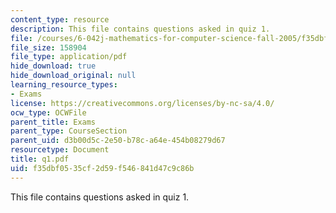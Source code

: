 ```yaml
---
content_type: resource
description: This file contains questions asked in quiz 1.
file: /courses/6-042j-mathematics-for-computer-science-fall-2005/f35dbf0535cf2d59f546841d47c9c86b_q1.pdf
file_size: 158904
file_type: application/pdf
hide_download: true
hide_download_original: null
learning_resource_types:
- Exams
license: https://creativecommons.org/licenses/by-nc-sa/4.0/
ocw_type: OCWFile
parent_title: Exams
parent_type: CourseSection
parent_uid: d3b00d5c-2e50-b78c-a64e-454b08279d67
resourcetype: Document
title: q1.pdf
uid: f35dbf05-35cf-2d59-f546-841d47c9c86b
---
```

This file contains questions asked in quiz 1.